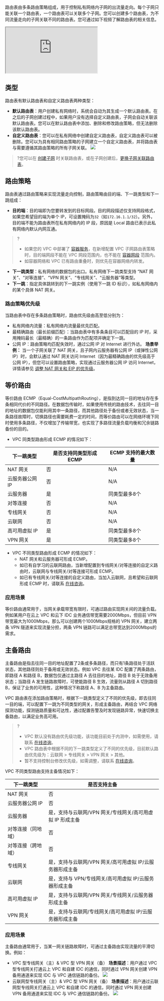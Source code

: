 路由表由多条路由策略组成，用于控制私有网络内子网的出流量走向。每个子网只能关联一个路由表，一个路由表可以关联多个子网。您可以创建多个路由表，为不同流量走向的子网关联不同的路由表。您可通过如下视频了解路由表的相关信息。
<div class="doc-video-mod"><iframe src="https://cloud.tencent.com/edu/learning/quick-play/2354-35381?source=gw.doc.media&withPoster=1&notip=1"></iframe></div>

## 类型
路由表有默认路由表和自定义路由表两种类型： 
- **默认路由表**：用户创建私有网络时，系统会自动为其生成一个默认路由表。在之后的子网创建过程中，如果用户没有选择自定义路由表，子网会自动关联该默认路由表。您可以在默认路由表中添加、删除和修改路由策略，但无法删除该默认路由表。
- **自定义路由表**：您可以在私有网络中创建自定义路由表，自定义路由表可以被删除。您可以为具有相同路由策略的子网建立一个自定义路由表，并将路由表与需要遵循其路由策略的所有子网关联。
![](https://main.qcloudimg.com/raw/bc48ff028c5004ec9fac718aeee30a9c.png)
>?您可以在 [创建子网](https://cloud.tencent.com/document/product/215/36517) 时关联路由表，或在子网创建后，[更换子网关联路由表](https://cloud.tencent.com/document/product/215/53531)。
>

## 路由策略
路由表通过路由策略来实现流量走向控制，路由策略由目的端、下一跳类型和下一跳组成：
- **目的端**：目的端即为您要转发到的目标网段。目的网段描述仅支持网段格式，如果您希望目的端为单个 IP，可设置掩码为`32`（如`172.16.1.1/32`）。另外，目的端不能为路由表所在私有网络内的 IP 段，原因是 Local 路由已表示此私有网络内默认内网互通。
>?
>+ 如果您的 VPC 中部署了 [容器服务](https://cloud.tencent.com/document/product/457/6759)，在新增配置 VPC 子网路由表策略时，目的端网段不能在 VPC 网段范围内，也不能在 [容器网段](https://cloud.tencent.com/document/product/457/50353) 范围内。
>+ 如容器网络和 VPC 已有路由重叠时，则优先在容器网络内转发。
- **下一跳类型**：私有网络的数据包的出口。私有网络下一跳类型支持 “NAT 网关”、“对等连接”、“VPN 网关”、“专线网关”、“云服务器”等类型。
- **下一跳**：指定具体跳转到的下一跳实例（使用下一跳 ID 标识），如私有网络内的某个具体 NAT 网关。


### 路由策略优先级
当路由表中存在多条路由策略时，路由优先级由高至低分别为：
- 私有网络内流量：私有网络内流量最优先匹配。
- 最精确路由（最长前缀匹配）：当路由表中有多条条目可以匹配目的 IP 时，采用掩码最长（最精确）的一条路由作为匹配项并确定下一跳。
- 公网 IP：路由策略均匹配失效时，通过公网 IP 对 Internet 进行外访。
**场景举例：**
当一个子网关联了 NAT 网关，且子网内云服务器有公网 IP（或弹性公网 IP）时，会默认通过 NAT 网关访问 Internet（因为最精确路由的优先级高于公网 IP），但您可以设置路由策略，实现通过云服务器公网 IP 访问 Internet，详情请参见 [调整 NAT 网关和 EIP 的优先级](https://cloud.tencent.com/document/product/552/30012)。

## 等价路由 
等价路由 ECMP（Equal-CostMultipathRouting），是指到达同一目的地址存在多条相同代价的不同路径。在数据包传输时，如果使用传统的路由技术，去往同一目的地址的数据包仅能利用其中一条路径，而其他路径处于备份或者无效状态，当一条路径故障时，切换路径也需要耗费一定的时间，而等价路由可以在网络环境下同时使用多条路径，不仅增加了传输带宽，也实现了多路径流量负载均衡和冗余链路备份的目的。

- VPC 同类型路由形成 ECMP 的情况如下：

| 下一跳类型     | 是否支持同类型形成 ECMP  | ECMP 支持的最大数量 |
 | -------------- | ----------------------- | --------------------------- |
| NAT 网关        | 否                       | N/A                 |
| 云服务器公网 IP | 否                     | N/A                 |
| 云服务器       | 是                    | 同类型最多8个       |
| 对等连接       | 否                     | N/A                 |
| 专线网关       | 否                     | N/A                 |
| 云联网         | 否                     | N/A                 |
| 高可用虚拟 IP   | 是                    | 同类型最多8个       |
| VPN 网关        | 是                      | 同类型最多8个       |

- VPC 不同类型路由形成 ECMP 的情况如下：
  + NAT 网关和云服务器可形成 ECMP。
  + 如已有自学习的云联网路由，当新增配置到专线网关/对等连接的自定义路由时，云联网与专线网关/对等连接可形成 ECMP。
  + 如已有专线网关/对等连接的自定义路由，当加入云联网，且希望和云联网形成 ECMP 时，请联系 [在线咨询](https://cloud.tencent.com/online-service?from=sales&source=PRESALE)。



### 应用场景
等价路由通常用于，当网关承载带宽有限时，可通过路由实现网关间的流量负载。例如某用户在云上 VPC 和云下 IDC 业务通信带宽需要2000Mbps，但目前 VPN 带宽最大为1000Mbps，那么可以创建两个1000Mbps规格的 VPN 网关，建立两条 VPN 隧道来实现流量分担，两条 VPN 链路可以满足总带宽达到2000Mbps的需求。

## 主备路由
主备路由是指去往同一目的地址配置了2条或多条路径，而只有1条路径处于活跃状态，其他路径则处于备用或无效状态。例如 VPC 去往某 IDC 配置了两条路由，即路径 A 和路径 B，数据包仅通过主路径 A 去往目的地址，路径 B 处于无效备用状态；当路径 A 发生链路故障时，可使能路径 B 生效，流量则从路径 A 切到路径 B，保证了业务的可用性，这种情况下称路径 A、B 为主备路由。

VPC 路由表在添加路由策略时，根据下一跳类型定义了不同的优先级，即去往同一目的端，可以配置下一跳为不同类型的网关，形成主备路由，再结合 VPC 网络探测功能，探测链路质量和可达性，通过配置告警及时发现链路异常，快速切换主备路由，以满足业务高可用。
>?
>+ VPC 默认没有路由优先级功能，该功能目前处于内测中，如需使用，请联系 [在线咨询](https://cloud.tencent.com/online-service?from=sales&source=PRESALE)。
>+ VPC 路由表中根据不同的下一跳类型定义了不同的优先级，目前默认路由优先级为：云联网 > 专线网关 > VPN 网关 > 其他。
>+ 暂不支持控制台修改优先级，如需调整，请联系 [在线咨询](https://cloud.tencent.com/online-service?from=sales&source=PRESALE)。

VPC 不同类型路由支持主备情况如下：

| 下一跳类型         | 是否支持主备                                            |
| ------------------ | ------------------------------------------------------- |
| NAT 网关            | 否                                                      |
| 云服务器公网 IP     | 否                                                      |
| 云服务器           | 是，支持与云联网/VPN 网关/专线网关/高可用虚拟 IP 形成主备  |
| 对等连接（同地域） | 否                                                      |
| 对等连接（跨地域） | 否                                                      |
| 专线网关           | 是，支持与云联网/VPN 网关/高可用虚拟 IP/云服务器形成主备  |
| 云联网             | 是，支持与 VPN/专线网关/高可用虚拟 IP/云服务器形成主备    |
| 高可用虚拟 IP       | 是，支持与云联网/VPN 网关/专线网关/云服务器形成主备      |
| VPN 网关            | 是，支持与云联网/专线网关/高可用虚拟 IP/云服务器形成主备 |


### 应用场景
主备路由通常用于，当某一网关链路故障时，可通过主备路由实现流量的平滑切换。例如：
+ VPC 型专线网关（主）& VPC 型 VPN 网关（备）
  **场景描述**：用户通过 VPC 型专线网关打通云上 VPC 和自建 IDC 的通信，同时通过 VPN 网关创建 VPN 备用通道来实现 IDC 与 VPC 通信链路的备份。
  ![](https://main.qcloudimg.com/raw/6371959ca33fe42ac9dfc3c62529bb87.png)
+ 云联网型专线网关（主）& VPC 型 VPN 网关（备）
  **场景描述**：用户通过云联网型专线网关打通云上 VPC 和自建 IDC 的通信，同时通过 VPN 网关创建 VPN 备用通道来实现 IDC 与 VPC 通信链路的备份。
	![](https://main.qcloudimg.com/raw/92f84ee71e0a12212b95641bf76b5bee.png)
